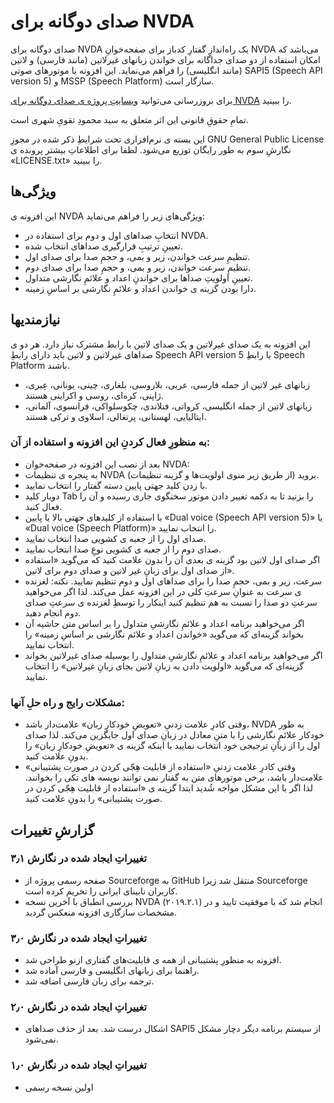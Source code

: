 ﻿# صدای دوگانه برای NVDA #

صدای دوگانه برای NVDA یک راه‌اندازِ گفتارِ کدباز برای صفحه‌خوانِ NVDA می‌باشد که امکان استفاده از دو صدای جداگانه برای خواندن زبانهای غیرلاتین (مانند فارسی) و لاتین (مانند انگلیسی) را فراهم می‌نماید. این افزونه با موتورهای صوتی SAPI5 ‪(Speech API version 5)‬ و MSSP ‪(Speech Platform)‬ سازگار است.

برای بروزرسانی می‌توانید  [وبسایتِ پروژه ی صدای دوگانه برای NVDA](https://github.com/Mahmood-Taghavi/dual_voice) را ببینید. 

تمامِ حقوقِ قانونی این اثر متعلق به سید محمودِ تقویِ شهری است. 

این بسته ی نرم‌افزاری تحت شرایطِ ذکر شده در مجوزِ GNU General Public License نگارشِ سوم به طور رایگان توزیع می‌شود. لطفا برای اطلاعاتِ بیشتر پرونده ی «LICENSE.txt» را ببینید. 

## ویژگی‌ها

این افزونه ی NVDA ویژگی‌های زیر را فراهم می‌نماید: 

*	انتخابِ صداهای اول و دوم برای استفاده در NVDA.
*	تعیینِ ترتیبِ قرارگیری صداهای انتخاب شده.
*	تنظیمِ سرعت خواندن، زیر و بمی، و حجمِ صدا برای صدای اول.
*	تنظیمِ سرعت خواندن، زیر و بمی، و حجمِ صدا برای صدای دوم.
*	تعیینِ اولویتِ صداها برای خواندنِ اعداد و علائمِ نگارشی متداول.
*	دارا بودن گزینه ی خواندن اعداد و علائمِ نگارشی بر اساسِ زمینه.

## نیازمندیها

این افزونه به یک صدای غیرلاتین و یک صدای لاتین با رابط مشترک نیاز دارد. هر دو ی صداهای غیرلاتین و لاتین باید دارای رابطِ Speech API version 5 یا رابطِ Speech Platform باشند. 

*	زبانهای غیر لاتین از جمله فارسی، عربی، بلاروسی، بلغاری، چینی، یونانی، عِبری، ژاپنی، کره‌ای، روسی و اکراینی هستند. 
*	زبانهای لاتین از جمله انگلیسی، کرواتی، فنلاندی، چکوسلواکی، فرانسوی، آلمانی، ایتالیایی، لهستانی، پرتغالی، اسلاوی و ترکی هستند. 


### به منظورِ فعال کردنِ این افزونه و استفاده از آن: ###

- بعد از نصب این افزونه در صفحه‌خوان NVDA:
- به پنجره ی تنظیمات NVDA بروید (از طریق زیر منوی اولویت‌ها و گزینه تنظیمات).
- با زدن کلید جهتی پایین دسته گفتار را انتخاب نمایید. 
- دوبار کلید Tab را بزنید تا به دکمه تغییر دادن موتور سخنگوی جاری رسیده و آن را فعال کنید.
- با استفاده از کلیدهای جهتی بالا یا پایین «‪Dual voice (Speech API version 5)‬» یا «‪Dual voice (Speech Platform)‬» را انتخاب نمایید. 
- صدای اول را از جعبه ی کشویی صدا انتخاب نمایید.
- صدای دوم را از جعبه ی کشویی نوعِ صدا انتخاب نمایید.
- اگر صدای اول لاتین بود گزینه ی بعدی آن را بدون علامت کنید که می‌گوید «استفاده از صدای اول برای زبانِ غیر لاتین و صدای دوم برای لاتین».
- سرعت، زیر و بمی، حجمِ صدا را برای صداهای اول و دوم تنظیم نمایید. 
نکته: لغزنده ی سرعت به عنوانِ سرعتِ کلی در این افزونه عمل می‌کند. لذا اگر می‌خواهید سرعتِ دو صدا را نسبت به هم تنظیم کنید اینکار را توسطِ لغزنده ی سرعتِ صدای دوم انجام دهید.
- اگر می‌خواهید برنامه اعداد و علائمِ نگارشیِ متداول را بر اساس متن حاشیه آن بخواند گزینه‌ای که می‌گوید «خواندن اعداد و علائم نگارشی بر اساسِ زمینه» را انتخاب نمایید. 
- اگر می‌خواهید برنامه اعداد و علائمِ نگارشیِ متداول را بوسیله صدای غیرلاتین بخواند گزینه‌ای که می‌گوید «اولویت دادن به زبانِ لاتین بجای زبانِ غیرلاتین» را انتخاب نمایید. 

### مشکلات رایج و راه حلِ آنها: ###
- وقتی کادرِ علامت زدنیِ «تعویضِ خودکارِ زبان» علامت‌دار باشد، NVDA به طور خودکار علائمِ نگارشی را با متنِ معادل در زبانِ صدای اول جایگزین می‌کند. لذا صدای اول را از زبانِ ترجیحی خود انتخاب نمایید یا اینکه گزینه ی «تعویضِ خودکارِ زبان» را بدونِ علامت کنید.
- وقتی کادرِ علامت زدنیِ «استفاده از قابلیت هِجّی کردن در صورت پشتیبانی» علامت‌دار باشد، برخی موتورهای متن به گفتار نمی توانند نویسه های تکی را بخوانند. لذا اگر با این مشکل مواجه شُدید ابتدا گزینه ی «استفاده از قابلیت هِجّی کردن در صورت پشتیبانی» را بدونِ علامت کنید.

## گزارشِ تغییرات ##

### تغییراتِ ایجاد شده در نگارش ۳٫۱ ###

* صفحه رسمی پروژه از Sourceforge به GitHub منتقل شد زیرا Sourceforge کاربران نابینای ایرانی را تحریم کرده است.
* بررسی انطباق با آخرین نسخه NVDA (۲۰۱۹.۲.۱) انجام شد که با موفقیت تایید و در مشخصات سازگاری افزونه منعکس گردید.

### تغییراتِ ایجاد شده در نگارش ۳٫۰ ###

* افزونه به منظورِ پشتیبانی از همه ی قابلیت‌های گفتاری ازنو طراحی شد.
* راهنما برای زبانهای انگلیسی و فارسی آماده شد.
* ترجمه برای زبان فارسی اضافه شد.

### تغییراتِ ایجاد شده در نگارش ۲٫۰ ###

* اشکال درست شد. بعد از حذف صداهای SAPI5 از سیستم برنامه دیگر دچار مشکل نمی‌شود.

### تغییراتِ ایجاد شده در نگارش ۱٫۰ ###

* اولین نسخه رسمی

